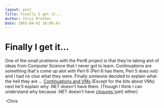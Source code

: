 ```yaml
---
layout: post
Title: Finally I get it...  
Author: Chris Prather
Date: 2003-04-01 10:09:43
---
```


# Finally I get it...
One of the small problems with the Perl6 project is that they're taking alot of ideas from Computer Science that I never got to learn. Continuations are something that's come up alot with Perl 6 (Perl 6 has them, Perl 5 does not) and I had no clue what they were. Finally someone decided to explain what the hell they are ... 
<a title="Squawks of the Parrot: Continuations and VMs" href="http://www.sidhe.org/~dan/blog/archives/000156.html">Continuations and VMs</a> (Except for the bits about VMs) next he'll explain why .NET doesn't have them. (Though I think I can understand why because .NET doesn't have <a title="Squaks of the Parrot: The Reason For Parrot, part 2" href="http://www.sidhe.org/~dan/blog/archives/000152.html">closures </a> (yet) either)

-Chris
